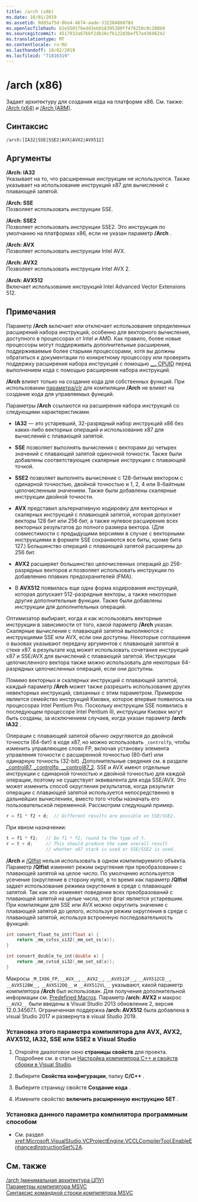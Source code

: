 ```yaml
---
title: /arch (x86)
ms.date: 10/01/2019
ms.assetid: 9dd5a75d-06e4-4674-aade-33228486078d
ms.openlocfilehash: b1e5501f6edd3eb016395380ff476250c0c388b9
ms.sourcegitcommit: 4517932a67bbf2db16cfb122d3bef57a43696242
ms.translationtype: MT
ms.contentlocale: ru-RU
ms.lasthandoff: 10/02/2019
ms.locfileid: "71816319"
---
```

# <a name="arch-x86"></a>/arch (x86)

Задает архитектуру для создания кода на платформе x86. См. также: [/Arch (x64)](arch-x64.md) и [/Arch (ARM)](arch-arm.md).

## <a name="syntax"></a>Синтаксис

```
/arch:[IA32|SSE|SSE2|AVX|AVX2|AVX512]
```

## <a name="arguments"></a>Аргументы

**/Arch: IA32**<br/>
Указывает на то, что расширенные инструкции не используются. Также указывает на использование инструкций x87 для вычислений с плавающей запятой.

**/Arch: SSE**<br/>
Позволяет использовать инструкции SSE.

**/Arch: SSE2**<br/>
Позволяет использовать инструкции SSE2. Это инструкция по умолчанию на платформах x86, если не указан параметр **/Arch** .

**/Arch: AVX**<br/>
Позволяет использовать инструкции Intel AVX.

**/Arch: AVX2**<br/>
Позволяет использовать инструкции Intel AVX 2.

**/Arch: AVX512**<br/>
Включает использование инструкций Intel Advanced Vector Extensions 512.

## <a name="remarks"></a>Примечания

Параметр **/Arch** включает или отключает использование определенных расширений набора инструкций, особенно для векторного вычисления, доступного в процессорах от Intel и AMD. Как правило, более новые процессоры могут поддерживать дополнительные расширения, поддерживаемые более старыми процессорами, хотя вы должны обратиться к документации по конкретному процессору или проверить поддержку расширения набора инструкций с помощью [__. CPUID](../../intrinsics/cpuid-cpuidex.md) перед выполнением кода с помощью расширения набора инструкций.

**/Arch** влияет только на создание кода для собственных функций. При использовании [параметра/clr](clr-common-language-runtime-compilation.md) для компиляции **/Arch** не влияет на создание кода для управляемых функций.

Параметры **/Arch** ссылаются на расширения набора инструкций со следующими характеристиками.

- **IA32** — это устаревший, 32-разрядный набор инструкций x86 без каких-либо векторных операций и использование x87 для вычислений с плавающей запятой.

- **SSE** позволяет выполнять вычисления с векторами до четырех значений с плавающей запятой одиночной точности. Также были добавлены соответствующие скалярные инструкции с плавающей точкой.

- **SSE2** позволяет выполнять вычисление с 128-битным вектором с одинарной точностью, двойной точностью и 1, 2, 4 или 8-байтным целочисленным значением. Также были добавлены скалярные инструкции двойной точности.

- **AVX** представил альтернативную кодировку для векторных и скалярных инструкций с плавающей запятой, которая допускает векторы 128 бит или 256 бит, а также нулевое расширение всех векторных результатов до полного размера вектора. (Для совместимости с предыдущими версиями в случае с векторными инструкциями в формате SSE сохраняются все биты, кроме бита 127.) Большинство операций с плавающей запятой расширены до 256 бит.

- **AVX2** расширяет большинство целочисленных операций до 256-разрядных векторов и позволяет использовать инструкции по добавлению плавких предохранителей (FMA).

- В **AVX512** появилась еще одна форма кодирования инструкций, которая допускает 512-разрядные векторы, а также некоторые другие дополнительные функции. Также были добавлены инструкции для дополнительных операций.

Оптимизатор выбирает, когда и как использовать векторные инструкции в зависимости от того, какой параметр **/Arch** указан. Скалярные вычисления с плавающей запятой выполняются с инструкциями SSE или AVX, если они доступны. Некоторые соглашения о вызовах указывают передачу аргументов с плавающей запятой в стеке x87. в результате код может использовать сочетание инструкций x87 и SSE/AVX для вычислений с плавающей запятой. Инструкции целочисленного вектора также можно использовать для некоторых 64-разрядных целочисленных операций, если они доступны.

Помимо векторных и скалярных инструкций с плавающей запятой, каждый параметр **/Arch** может также разрешить использование других невекторных инструкций, связанных с этим параметром. Примером является семейство инструкций Кмовкк, которое впервые появилось на процессорах Intel Pentium Pro. Поскольку инструкции SSE появились в последующем процессоре Intel Pentium III, инструкции Кмовкк могут быть созданы, за исключением случаев, когда указан параметр **/arch: IA32** .

Операции с плавающей запятой обычно округляются до двойной точности (64-бит) в коде x87, но можно использовать `_controlfp`, чтобы изменить управляющее слово FP, включая установку элемента управления точности с расширенной точностью (80-бит) или одинарную точность (32-bit). Дополнительные сведения см. в разделе [_control87, _controlfp, \__control87_2](../../c-runtime-library/reference/control87-controlfp-control87-2.md). SSE и AVX имеют отдельные инструкции с одинарной точностью и двойной точностью для каждой операции, поэтому не существует эквивалента для кода SSE/AVX. Это может изменить способ округления результатов, когда результат операции с плавающей запятой используется непосредственно в дальнейших вычислениях, вместо того чтобы назначать его пользовательской переменной. Рассмотрим следующий пример.

```cpp
r = f1 * f2 + d;  // Different results are possible on SSE/SSE2.
```

При явном назначении:

```cpp
t = f1 * f2;   // Do f1 * f2, round to the type of t.
r = t + d;     // This should produce the same overall result
               // whether x87 stack is used or SSE/SSE2 is used.
```

**/Arch** и [/QIfist](qifist-suppress-ftol.md) нельзя использовать в одном компилируемого объекта. Параметр **/QIfist** изменяет режим округления при преобразовании с плавающей запятой на целое число. По умолчанию используется усечение (округление в сторону нуля), в то время как параметр **/QIfist** задает использование режима округления в среде с плавающей запятой. Так как это изменяет поведение всех преобразований с плавающей запятой на целые числа, этот флаг является устаревшим. При компиляции для SSE или AVX можно округлить значение с плавающей запятой до целого, используя режим округления в среде с плавающей запятой, используя встроенную последовательность функций:

```cpp
int convert_float_to_int(float x) {
    return _mm_cvtss_si32(_mm_set_ss(x));
}

int convert_double_to_int(double x) {
    return _mm_cvtsd_si32(_mm_set_sd(x));
}
```

Макросы `_M_IX86_FP`, `__AVX__`, `__AVX2__`, `__AVX512F__`, `__AVX512CD__`, `__AVX512BW__`, `__AVX512DQ__` и `__AVX512VL__` указывают, какой параметр компилятора **/Arch** был использован. Для получения дополнительной информации см. [Predefined Macros](../../preprocessor/predefined-macros.md). Параметр **/arch: AVX2** и макрос `__AVX2__` были введены в Visual Studio 2013 обновление 2, версия 12.0.34567.1. Ограниченная поддержка **/arch: AVX512** была добавлена в visual Studio 2017 и развернута в visual Studio 2019.

### <a name="to-set-this-compiler-option-for-avx-avx2-avx512-ia32-sse-or-sse2-in-visual-studio"></a>Установка этого параметра компилятора для AVX, AVX2, AVX512, IA32, SSE или SSE2 в Visual Studio

1. Откройте диалоговое окно **страницы свойств** для проекта. Подробнее см. в статье [Настройка компилятора C++ и свойств сборки в Visual Studio](../working-with-project-properties.md).

1. Выберите **Свойства конфигурации**, папку **C/C++**  .

1. Выберите страницу свойств **Создание кода** .

1. Измените свойство **включить расширенную инструкцию SET** .

### <a name="to-set-this-compiler-option-programmatically"></a>Установка данного параметра компилятора программным способом

- См. раздел <xref:Microsoft.VisualStudio.VCProjectEngine.VCCLCompilerTool.EnableEnhancedInstructionSet%2A>.

## <a name="see-also"></a>См. также

[/arch (минимальная архитектура ЦПУ)](arch-minimum-cpu-architecture.md)<br/>
[Параметры компилятора MSVC](compiler-options.md)<br/>
[Синтаксис командной строки компилятора MSVC](compiler-command-line-syntax.md)
